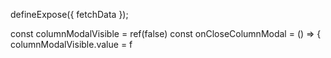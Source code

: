 defineExpose({
  fetchData
});

const columnModalVisible = ref(false)
const onCloseColumnModal = () => {
  columnModalVisible.value = f
